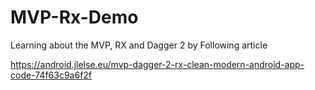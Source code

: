 # MVP-Rx-Demo

Learning about the MVP, RX and Dagger 2 
by Following article 

https://android.jlelse.eu/mvp-dagger-2-rx-clean-modern-android-app-code-74f63c9a6f2f
